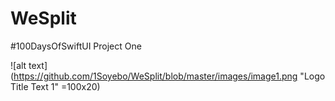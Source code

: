 # WeSplit
#100DaysOfSwiftUI Project One 

![alt text](https://github.com/1Soyebo/WeSplit/blob/master/images/image1.png "Logo Title Text 1" =100x20)
